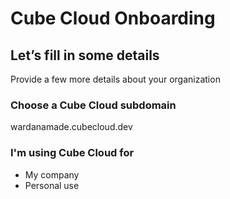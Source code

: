 # Cube Cloud Onboarding

## Let’s fill in some details

Provide a few more details about your organization

### Choose a Cube Cloud subdomain
 
wardanamade.cubecloud.dev

### I'm using Cube Cloud for

- My company
- Personal use
